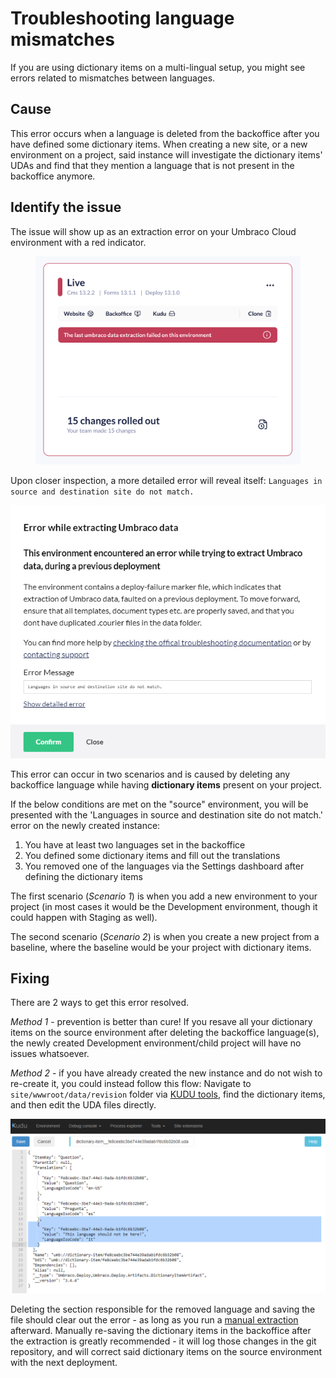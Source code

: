 # Troubleshooting language mismatches

If you are using dictionary items on a multi-lingual setup, you might see errors related to mismatches between languages.

## Cause

This error occurs when a language is deleted from the backoffice after you have defined some dictionary items. When creating a new site, or a new environment on a project, said instance will investigate the dictionary items' UDAs and find that they mention a language that is not present in the backoffice anymore.

## Identify the issue

The issue will show up as an extraction error on your Umbraco Cloud environment with a red indicator.

<figure><img src="../../.gitbook/assets/image (55).png" alt=""><figcaption></figcaption></figure>

Upon closer inspection, a more detailed error will reveal itself: `Languages in source and destination site do not match.`

![Languages do not match](images/detailed-error.png)

This error can occur in two scenarios and is caused by deleting any backoffice language while having **dictionary items** present on your project.

If the below conditions are met on the "source" environment, you will be presented with the 'Languages in source and destination site do not match.' error on the newly created instance:

1. You have at least two languages set in the backoffice
2. You defined some dictionary items and fill out the translations
3. You removed one of the languages via the Settings dashboard after defining the dictionary items

The first scenario (_Scenario 1_) is when you add a new environment to your project (in most cases it would be the Development environment, though it could happen with Staging as well).

The second scenario (_Scenario 2_) is when you create a new project from a baseline, where the baseline would be your project with dictionary items.

## Fixing

There are 2 ways to get this error resolved.

_Method 1_ - prevention is better than cure! If you resave all your dictionary items on the source environment after deleting the backoffice language(s), the newly created Development environment/child project will have no issues whatsoever.

_Method 2_ - if you have already created the new instance and do not wish to re-create it, you could instead follow this flow: Navigate to `site/wwwroot/data/revision` folder via [KUDU tools](../../set-up/power-tools/), find the dictionary items, and then edit the UDA files directly.

![KUDU tools procedure](images/kudutools.png)

Deleting the section responsible for the removed language and saving the file should clear out the error - as long as you run a [manual extraction](../../set-up/power-tools/manual-extractions.md) afterward. Manually re-saving the dictionary items in the backoffice after the extraction is greatly recommended - it will log those changes in the git repository, and will correct said dictionary items on the source environment with the next deployment.
